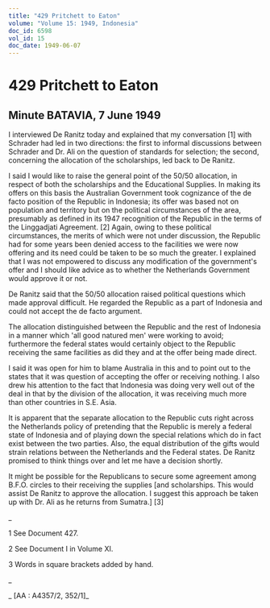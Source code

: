```yaml
---
title: "429 Pritchett to Eaton"
volume: "Volume 15: 1949, Indonesia"
doc_id: 6598
vol_id: 15
doc_date: 1949-06-07
---
```


# 429 Pritchett to Eaton

## Minute BATAVIA, 7 June 1949

I interviewed De Ranitz today and explained that my conversation [1] with Schrader had led in two directions: the first to informal discussions between Schrader and Dr. Ali on the question of standards for selection; the second, concerning the allocation of the scholarships, led back to De Ranitz.

I said I would like to raise the general point of the 50/50 allocation, in respect of both the scholarships and the Educational Supplies. In making its offers on this basis the Australian Government took cognizance of the de facto position of the Republic in Indonesia; its offer was based not on population and territory but on the political circumstances of the area, presumably as defined in its 1947 recognition of the Republic in the terms of the Linggadjati Agreement. [2] Again, owing to these political circumstances, the merits of which were not under discussion, the Republic had for some years been denied access to the facilities we were now offering and its need could be taken to be so much the greater. I explained that I was not empowered to discuss any modification of the government's offer and I should like advice as to whether the Netherlands Government would approve it or not.

De Ranitz said that the 50/50 allocation raised political questions which made approval difficult. He regarded the Republic as a part of Indonesia and could not accept the de facto argument.

The allocation distinguished between the Republic and the rest of Indonesia in a manner which 'all good natured men' were working to avoid; furthermore the federal states would certainly object to the Republic receiving the same facilities as did they and at the offer being made direct.

I said it was open for him to blame Australia in this and to point out to the states that it was question of accepting the offer or receiving nothing. I also drew his attention to the fact that Indonesia was doing very well out of the deal in that by the division of the allocation, it was receiving much more than other countries in S.E. Asia.

It is apparent that the separate allocation to the Republic cuts right across the Netherlands policy of pretending that the Republic is merely a federal state of Indonesia and of playing down the special relations which do in fact exist between the two parties. Also, the equal distribution of the gifts would strain relations between the Netherlands and the Federal states. De Ranitz promised to think things over and let me have a decision shortly.

It might be possible for the Republicans to secure some agreement among B.F.O. circles to their receiving the supplies [and scholarships. This would assist De Ranitz to approve the allocation. I suggest this approach be taken up with Dr. Ali as he returns from Sumatra.] [3]

_

1 See Document 427.

2 See Document I in Volume XI.

3 Words in square brackets added by hand.

_

_ [AA : A4357/2, 352/1]_
